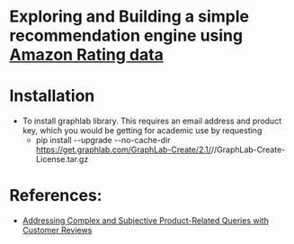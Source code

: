 # Exploring and Building a simple recommendation engine using [Amazon Rating data](http://snap.stanford.edu/data/amazon/productGraph/categoryFiles/)

# Installation
* To install graphlab library. This requires an email address and product key, which you would be getting for academic use by requesting
  * pip install --upgrade --no-cache-dir https://get.graphlab.com/GraphLab-Create/2.1/<your registered email address here>/<your product key   here>/GraphLab-Create-License.tar.gz

# References:
  * [Addressing Complex and Subjective Product-Related Queries with Customer Reviews](http://cseweb.ucsd.edu/~jmcauley/pdfs/www16b.pdf)
